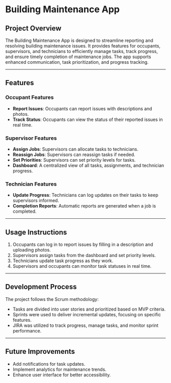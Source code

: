 # Building Maintenance App

## Project Overview

The Building Maintenance App is designed to streamline reporting and resolving building maintenance issues. It provides features for occupants, supervisors, and technicians to efficiently manage tasks, track progress, and ensure timely completion of maintenance jobs. The app supports enhanced communication, task prioritization, and progress tracking.

---

## Features

### Occupant Features

- **Report Issues**: Occupants can report issues with descriptions and photos.
- **Track Status**: Occupants can view the status of their reported issues in real time.

### Supervisor Features

- **Assign Jobs**: Supervisors can allocate tasks to technicians.
- **Reassign Jobs**: Supervisors can reassign tasks if needed.
- **Set Priorities**: Supervisors can set priority levels for tasks.
- **Dashboard**: A centralized view of all tasks, assignments, and technician progress.

### Technician Features

- **Update Progress**: Technicians can log updates on their tasks to keep supervisors informed.
- **Completion Reports**: Automatic reports are generated when a job is completed.

---

## Usage Instructions

1. Occupants can log in to report issues by filling in a description and uploading photos.
2. Supervisors assign tasks from the dashboard and set priority levels.
3. Technicians update task progress as they work.
4. Supervisors and occupants can monitor task statuses in real time.

---

## Development Process

The project follows the Scrum methodology:
- Tasks are divided into user stories and prioritized based on MVP criteria.
- Sprints were used to deliver incremental updates, focusing on specific features.
- JIRA was utilized to track progress, manage tasks, and monitor sprint performance.
  
---

## Future Improvements

- Add notifications for task updates.
- Implement analytics for maintenance trends.
- Enhance user interface for better accessibility.

